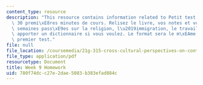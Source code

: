 ```yaml
---
content_type: resource
description: "This resource contains information related to Petit test, pendant les\
  \ 30 premi\xE8res minutes de cours. Relisez le livre, vos notes et vos devoirs des\
  \ semaines pass\xE9es sur la religion, l\u2019immigration, le travail. Vous pouvez\
  \ apporter un dictionnaire si vous voulez. Le format sera le m\xEAme que pour le\
  \ premier test."
file: null
file_location: /coursemedia/21g-315-cross-cultural-perspectives-on-contemporary-french-society-fall-2011/780f74dcc27e2dae5083b383efad884c_MIT21G_315F11_hmkwk9.pdf
file_type: application/pdf
resourcetype: Document
title: Week 9 Homework
uid: 780f74dc-c27e-2dae-5083-b383efad884c
---
```

